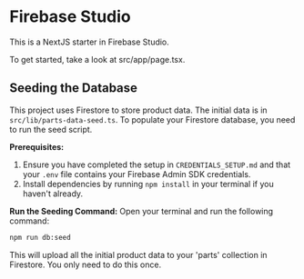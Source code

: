 # Firebase Studio

This is a NextJS starter in Firebase Studio.

To get started, take a look at src/app/page.tsx.

## Seeding the Database

This project uses Firestore to store product data. The initial data is in `src/lib/parts-data-seed.ts`. To populate your Firestore database, you need to run the seed script.

**Prerequisites:**
1.  Ensure you have completed the setup in `CREDENTIALS_SETUP.md` and that your `.env` file contains your Firebase Admin SDK credentials.
2.  Install dependencies by running `npm install` in your terminal if you haven't already.

**Run the Seeding Command:**
Open your terminal and run the following command:

```bash
npm run db:seed
```

This will upload all the initial product data to your 'parts' collection in Firestore. You only need to do this once.
